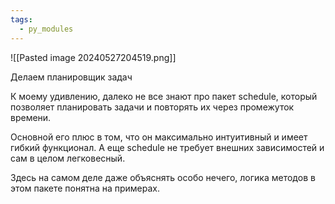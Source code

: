 ```yaml
---
tags:
  - py_modules
---
```

![[Pasted image 20240527204519.png]]

Делаем планировщик задач 

К моему удивлению, далеко не все знают про пакет schedule, который позволяет планировать задачи и повторять их через промежуток времени. 

Основной его плюс в том, что он максимально интуитивный и имеет гибкий функционал. А еще schedule не требует внешних зависимостей и сам в целом легковесный. 

Здесь на самом деле даже объяснять особо нечего, логика методов в этом пакете понятна на примерах. 